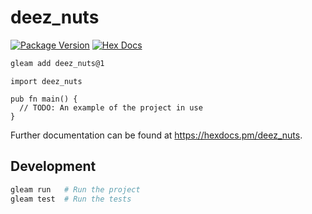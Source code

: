 # deez_nuts

[![Package Version](https://img.shields.io/hexpm/v/deez_nuts)](https://hex.pm/packages/deez_nuts)
[![Hex Docs](https://img.shields.io/badge/hex-docs-ffaff3)](https://hexdocs.pm/deez_nuts/)

```sh
gleam add deez_nuts@1
```
```gleam
import deez_nuts

pub fn main() {
  // TODO: An example of the project in use
}
```

Further documentation can be found at <https://hexdocs.pm/deez_nuts>.

## Development

```sh
gleam run   # Run the project
gleam test  # Run the tests
```
